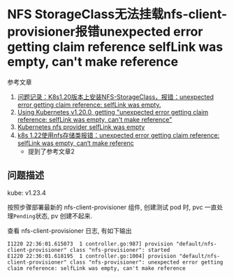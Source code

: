 # NFS StorageClass无法挂载nfs-client-provisioner报错unexpected error getting claim reference selfLink was empty, can't make reference

参考文章

1. [问题记录：K8s1.20版本上安装NFS-StorageClass，报错：unexpected error getting claim reference: selfLink was empty.](https://blog.51cto.com/dongweizhen/6316400)
2. [Using Kubernetes v1.20.0, getting "unexpected error getting claim reference: selfLink was empty, can't make reference"](https://github.com/kubernetes-sigs/nfs-subdir-external-provisioner/issues/25)
3. [Kubernetes nfs provider selfLink was empty](https://stackoverflow.com/questions/65376314/kubernetes-nfs-provider-selflink-was-empty)
4. [k8s 1.22使用nfs存储类报错：unexpected error getting claim reference: selfLink was empty, can‘t make referenc](https://blog.51cto.com/zhangxueliang/5647274)
    - 提到了参考文章2

## 问题描述

kube: v1.23.4

按照步骤部署最新的 nfs-client-provisioner 组件, 创建测试 pod 时, pvc 一直处理`Pending`状态, pv 创建不起来.

查看 nfs-client-provisioner 日志, 有如下输出

```log
I1220 22:36:01.615073  1 controller.go:987] provision "default/nfs-client-provisioner" class "nfs-provisioner": started
E1220 22:36:01.618195  1 controller.go:1004] provision "default/nfs-client-provisioner" class "nfs-provisioner": unexpected error getting claim reference: selfLink was empty, can't make reference
```
